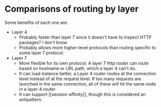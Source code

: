 # Comparisons of routing by layer
Some benefits of each one are:
* Layer 4
  * Probably faster than layer 7 since it doesn't have to inspect HTTP packages? I don't know
  * Probably allows more higher-level protocols than routing specific to some layer 7 protocol.
* Layer 7
  * More flexible for its own protocol. A layer 7 http router can route based on hostname or URL path, which a layer 4 can't do.
  * It can load-balance better, a Layer 4 router routes at the connection level instead of at the request level. If too many requests are launched in the same connection, all of these will hit the same node in a layer-4 router.
  * It can support [[session-affinity]], though this is considered an antipattern.
